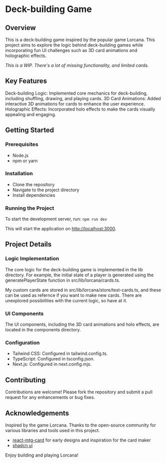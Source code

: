 # Deck-building Game

## Overview

This is a deck-building game inspired by the popular game Lorcana. This project aims to explore the logic behind deck-building games while incorporating fun UI challenges such as 3D card animations and holographic effects.

_This is a WIP. There's a lot of missing functionality, and limited cards._

## Key Features

Deck-building Logic: Implemented core mechanics for deck-building, including shuffling, drawing, and playing cards.
3D Card Animations: Added interactive 3D animations for cards to enhance the user experience.
Holographic Effects: Incorporated holo effects to make the cards visually appealing and engaging.

## Getting Started

### Prerequisites

- Node.js
- npm or yarn

### Installation

- Clone the repository
- Navigate to the project directory
- Install dependencies

### Running the Project

To start the development server, run: `npm run dev`

This will start the application on <http://localhost:3000>.

## Project Details

### Logic Implementation

The core logic for the deck-building game is implemented in the lib directory. For example, the initial state of a player is generated using the generatePlayerState function in src/lib/lorcana/cards.ts.

My custom cards are stored in src/lib/lorcana/store/test-cards.ts, and these can be used as refernce if you want to make new cards. There are unexplored possibilities with the current logic, so have at it.

### UI Components

The UI components, including the 3D card animations and holo effects, are located in the components directory.

### Configuration

- Tailwind CSS: Configured in tailwind.config.ts.
- TypeScript: Configured in tsconfig.json.
- Next.js: Configured in next.config.mjs.

## Contributing

Contributions are welcome! Please fork the repository and submit a pull request for any enhancements or bug fixes.

## Acknowledgements
Inspired by the game Lorcana.
Thanks to the open-source community for various libraries and tools used in this project.

- [react-mtg-card](https://github.com/germanyn/reactjs-mtg-card) for early designs and inspiration for the card maker
- [shadcn ui](https://github.com/shadcn-ui/ui)

Enjoy building and playing Lorcana!
